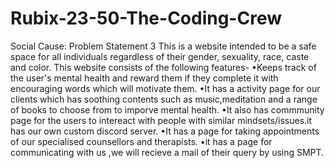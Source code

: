 # Rubix-23-50-The-Coding-Crew
Social Cause: Problem Statement 3
This is a website intended to be a safe space for all individuals regardless of their gender, sexuality, race, caste and color.
This website consists of the following features-
•Keeps track of the user's mental health and reward them if they complete it with encouraging words which will motivate them.
•It has a activity page for our clients which has soothing contents such as music,meditation and a range of books to choose from to imporve mental health.
•It also has commmunity page for the users to intereact with people with similar mindsets/issues.it has our own custom discord server.
•It has a page for taking appointments of our specialised counsellors and therapists.
•it has a page for communicating with us ,we will recieve a mail of their query by using SMPT.




